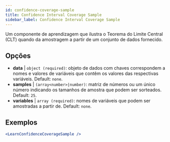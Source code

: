 ```yaml
---
id: confidence-coverage-sample
title: Confidence Interval Coverage Sample
sidebar_label: Confidence Interval Coverage Sample
---
```


Um componente de aprendizagem que ilustra o Teorema do Limite Central (CLT) quando da amostragem a partir de um conjunto de dados fornecido.

## Opções

* __data__ | `object (required)`: objeto de dados com chaves correspondem a nomes e valores de variáveis que contêm os valores das respectivas variáveis. Default: `none`.
* __samples__ | `(array<number>|number)`: matriz de números ou um único número indicando os tamanhos de amostra que podem ser sorteados. Default: `25`.
* __variables__ | `array (required)`: nomes de variáveis que podem ser amostradas a partir de. Default: `none`.


## Exemplos

```jsx live
<LearnConfidenceCoverageSample />
```

